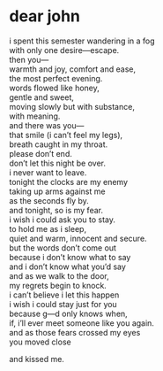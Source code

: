 # dear john

i spent this semester wandering in a fog<br/>
with only one desire&mdash;escape.<br/>
then you&mdash;<br/>
warmth and joy, comfort and ease,<br/>
the most perfect evening.<br/>
words flowed like honey,<br/>
gentle and sweet,<br/>
moving slowly but with substance,<br/>
with meaning.<br/>
and there was you&mdash;<br/>
that smile (i can’t feel my legs),<br/>
breath caught in my throat.<br/>
please don’t end.<br/>
don’t let this night be over.<br/>
i never want to leave.<br/>
tonight the clocks are my enemy<br/>
taking up arms against me<br/>
as the seconds fly by.<br/>
and tonight, so is my fear.<br/>
i wish i could ask you to stay.<br/>
to hold me as i sleep,<br/>
quiet and warm, innocent and secure.<br/>
but the words don’t come out<br/>
because i don’t know what to say<br/>
and i don’t know what you’d say<br/>
and as we walk to the door,<br/>
my regrets begin to knock.<br/>
i can’t believe i let this happen<br/>
i wish i could stay just for you<br/>
because g&mdash;d only knows when,<br/>
if, i’ll ever meet someone like you again.<br/>
and as those fears crossed my eyes<br/>
you moved close

and kissed me.
